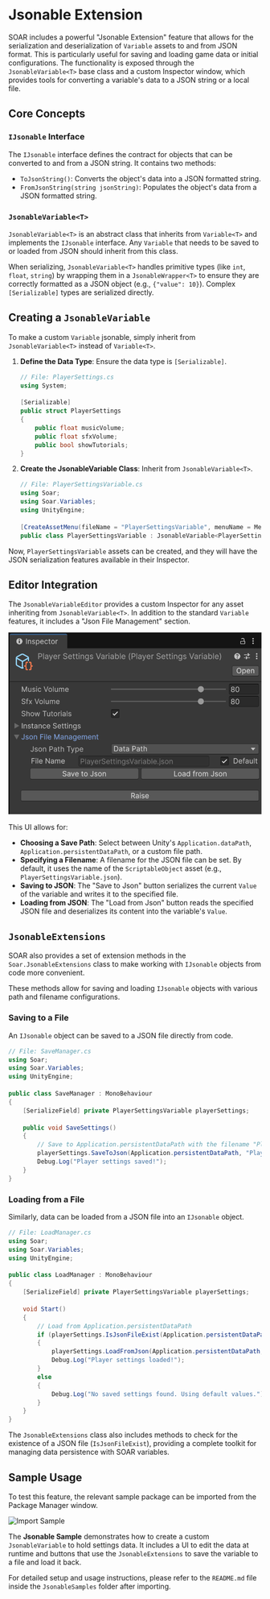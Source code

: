 # Jsonable Extension

SOAR includes a powerful "Jsonable Extension" feature that allows for the serialization and deserialization of `Variable` assets to and from JSON format.
This is particularly useful for saving and loading game data or initial configurations.
The functionality is exposed through the `JsonableVariable<T>` base class and a custom Inspector window, which provides tools for converting a variable's data to a JSON string or a local file.

## Core Concepts

### `IJsonable` Interface

The `IJsonable` interface defines the contract for objects that can be converted to and from a JSON string. It contains two methods:

-   `ToJsonString()`: Converts the object's data into a JSON formatted string.
-   `FromJsonString(string jsonString)`: Populates the object's data from a JSON formatted string.

### `JsonableVariable<T>`

`JsonableVariable<T>` is an abstract class that inherits from `Variable<T>` and implements the `IJsonable` interface. Any `Variable` that needs to be saved to or loaded from JSON should inherit from this class.

When serializing, `JsonableVariable<T>` handles primitive types (like `int`, `float`, `string`) by wrapping them in a `JsonableWrapper<T>` to ensure they are correctly formatted as a JSON object (e.g., `{"value": 10}`). Complex `[Serializable]` types are serialized directly.

## Creating a `JsonableVariable`

To make a custom `Variable` jsonable, simply inherit from `JsonableVariable<T>` instead of `Variable<T>`.

1.  **Define the Data Type**: Ensure the data type is `[Serializable]`.

    ```csharp
    // File: PlayerSettings.cs
    using System;

    [Serializable]
    public struct PlayerSettings
    {
        public float musicVolume;
        public float sfxVolume;
        public bool showTutorials;
    }
    ```

2.  **Create the JsonableVariable Class**: Inherit from `JsonableVariable<T>`.

    ```csharp
    // File: PlayerSettingsVariable.cs
    using Soar;
    using Soar.Variables;
    using UnityEngine;

    [CreateAssetMenu(fileName = "PlayerSettingsVariable", menuName = MenuHelper.DefaultVariableMenu + "Player Settings Variable")]
    public class PlayerSettingsVariable : JsonableVariable<PlayerSettings> { }
    ```

Now, `PlayerSettingsVariable` assets can be created, and they will have the JSON serialization features available in their Inspector.

## Editor Integration

The `JsonableVariableEditor` provides a custom Inspector for any asset inheriting from `JsonableVariable<T>`. In addition to the standard `Variable` features, it includes a "Json File Management" section.

![SOAR_JsonableVariable-Inspector](../assets/images/SOAR_JsonableVariable-Inspector.png)

This UI allows for:

-   **Choosing a Save Path**: Select between Unity's `Application.dataPath`, `Application.persistentDataPath`, or a custom file path.
-   **Specifying a Filename**: A filename for the JSON file can be set. By default, it uses the name of the `ScriptableObject` asset (e.g., `PlayerSettingsVariable.json`).
-   **Saving to JSON**: The "Save to Json" button serializes the current `Value` of the variable and writes it to the specified file.
-   **Loading from JSON**: The "Load from Json" button reads the specified JSON file and deserializes its content into the variable's `Value`.

## `JsonableExtensions`

SOAR also provides a set of extension methods in the `Soar.JsonableExtensions` class to make working with `IJsonable` objects from code more convenient.

These methods allow for saving and loading `IJsonable` objects with various path and filename configurations.

### Saving to a File

An `IJsonable` object can be saved to a JSON file directly from code.

```csharp
// File: SaveManager.cs
using Soar;
using Soar.Variables;
using UnityEngine;

public class SaveManager : MonoBehaviour
{
    [SerializeField] private PlayerSettingsVariable playerSettings;

    public void SaveSettings()
    {
        // Save to Application.persistentDataPath with the filename "PlayerSettings.json"
        playerSettings.SaveToJson(Application.persistentDataPath, "PlayerSettings");
        Debug.Log("Player settings saved!");
    }
}
```

### Loading from a File

Similarly, data can be loaded from a JSON file into an `IJsonable` object.

```csharp
// File: LoadManager.cs
using Soar;
using Soar.Variables;
using UnityEngine;

public class LoadManager : MonoBehaviour
{
    [SerializeField] private PlayerSettingsVariable playerSettings;

    void Start()
    {
        // Load from Application.persistentDataPath
        if (playerSettings.IsJsonFileExist(Application.persistentDataPath, "PlayerSettings"))
        {
            playerSettings.LoadFromJson(Application.persistentDataPath, "PlayerSettings");
            Debug.Log("Player settings loaded!");
        }
        else
        {
            Debug.Log("No saved settings found. Using default values.");
        }
    }
}
```

The `JsonableExtensions` class also includes methods to check for the existence of a JSON file (`IsJsonFileExist`), providing a complete toolkit for managing data persistence with SOAR variables.

## Sample Usage

To test this feature, the relevant sample package can be imported from the Package Manager window.

![Import Sample](../assets/images/import-sample-placeholder.png)

The **Jsonable Sample** demonstrates how to create a custom `JsonableVariable` to hold settings data. It includes a UI to edit the data at runtime and buttons that use the `JsonableExtensions` to save the variable to a file and load it back.

For detailed setup and usage instructions, please refer to the `README.md` file inside the `JsonableSamples` folder after importing.
